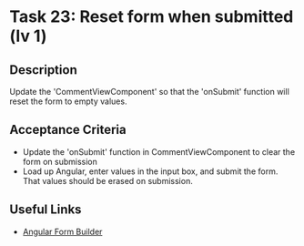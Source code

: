 # Task 23: Reset form when submitted (lv 1)

## Description
Update the 'CommentViewComponent' so that the 'onSubmit' function will reset the form to empty values.

## Acceptance Criteria
- Update the 'onSubmit' function in CommentViewComponent to clear the form on submission
- Load up Angular, enter values in the input box, and submit the form. That values should be erased on submission.

## Useful Links
- [Angular Form Builder](https://angular.dev/guide/forms/reactive-forms#inject-the-formbuilder-service)

